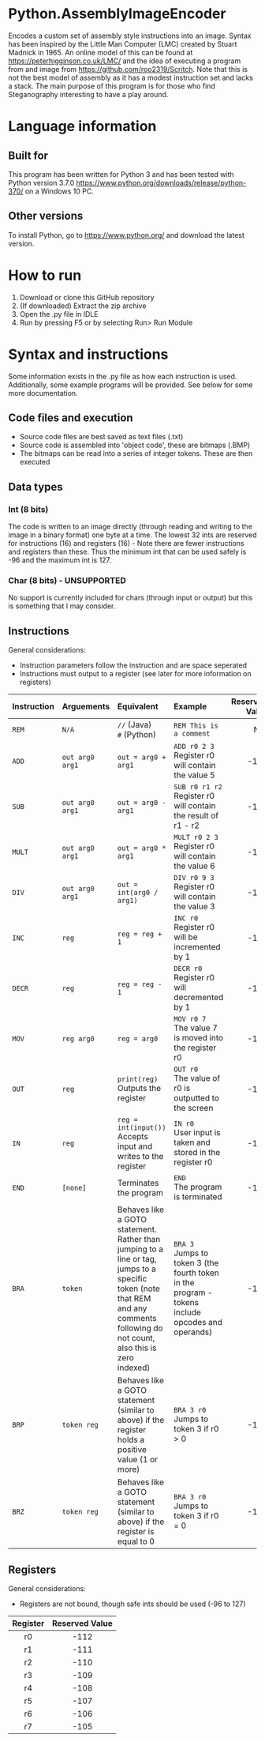 # Python.AssemblyImageEncoder
Encodes a custom set of assembly style instructions into an image.
Syntax has been inspired by the Little Man Computer (LMC) created by Stuart 
Madnick in 1965. An online model of this can be found at 
https://peterhigginson.co.uk/LMC/ and the idea of executing a program from 
and image from https://github.com/roo2319/Scritch. Note that this is not 
the best model of assembly as it has a modest instruction 
set and lacks a stack. The main purpose of this program is for those who 
find Steganography interesting to have a play around.

# Language information 
## Built for
This program has been written for Python 3 and has been tested with 
Python version 3.7.0 https://www.python.org/downloads/release/python-370/ 
on a Windows 10 PC. 
## Other versions
To install Python, go to https://www.python.org/ and download the latest 
version. 
# How to run
1. Download or clone this GitHub repository 
2. (If downloaded) Extract the zip archive
3. Open the .py file in IDLE
4. Run by pressing F5 or by selecting Run> Run Module

# Syntax and instructions
Some information exists in the .py file as how each instruction is used. 
Additionally, some example programs will be provided. See below for some more 
documentation.

## Code files and execution
- Source code files are best saved as text files (.txt) 
- Source code is assembled into 'object code', these are bitmaps (.BMP)
- The bitmaps can be read into a series of integer tokens. These are then 
executed 

## Data types
### Int (8 bits)
The code is written to an image directly (through reading and writing to the 
image in a binary format) one byte at a time. The lowest 32 ints are reserved 
for instructions (16) and registers (16) - Note there are fewer instructions and 
registers than these. Thus the minimum int that can be used safely is -96 and 
the maximum int is 127.
### Char (8 bits) - UNSUPPORTED
No support is currently included for chars (through input or output) but this is 
something that I may consider. 

## Instructions
General considerations:
- Instruction parameters follow the instruction and are space seperated
- Instructions must output to a register (see later for more information on 
registers)

|Instruction |Arguements |Equivalent |Example |Reserved Value |
|:-|:-|:-|:-|-:|
|```REM``` |```N/A```|```//``` (Java) <br>```#``` (Python)|```REM This is a comment```|N/A|
|```ADD``` |```out arg0 arg1```|```out = arg0 + arg1```|```ADD r0 2 3``` <br>Register r0 will contain the value 5|-128|
|```SUB``` |```out arg0 arg1```|```out = arg0 - arg1```|```SUB r0 r1 r2``` <br>Register r0 will contain the result of r1 - r2|-127|
|```MULT``` |```out arg0 arg1```|```out = arg0 * arg1```|```MULT r0 2 3``` <br>Register r0 will contain the value 6|-126|
|```DIV``` |```out arg0 arg1```|```out = int(arg0 / arg1)```|```DIV r0 9 3``` <br>Register r0 will contain the value 3|-125|
|```INC``` |```reg```|```reg = reg + 1```|```INC r0``` <br>Register r0 will be incremented by 1|-124|
|```DECR``` |```reg```|```reg = reg - 1```|```DECR r0``` <br>Register r0 will decremented by 1|-123|
|```MOV``` |```reg arg0```|```reg = arg0```|```MOV r0 7``` <br>The value 7 is moved into the register r0|-122|
|```OUT``` |```reg```|```print(reg)```<br>Outputs the register|```OUT r0``` <br>The value of r0 is outputted to the screen|-121|
|```IN``` |```reg```|```reg = int(input())```<br>Accepts input and writes to the register |```IN r0``` <br>User input is taken and stored in the register r0|-120|
|```END``` |```[none]```|Terminates the program|```END``` <br>The program is terminated|-119|
|```BRA``` |```token```|Behaves like a GOTO statement. Rather than jumping to a line or tag, jumps to a specific token (note that REM and any comments following do not count, also this is zero indexed)|```BRA 3``` <br>Jumps to token 3 (the fourth token in the program - tokens include opcodes and operands)|-118|
|```BRP``` |```token reg```|Behaves like a GOTO statement (similar to above) if the register holds a positive value (1 or more)|```BRA 3 r0``` <br>Jumps to token 3 if r0 > 0|-117|
|```BRZ``` |```token reg```|Behaves like a GOTO statement (similar to above) if the register is equal to 0|```BRA 3 r0``` <br>Jumps to token 3 if r0 = 0|-116|


## Registers 
General considerations:
- Registers are not bound, though safe ints should be used (-96 to 127)

|Register |Reserved Value |
|:-:|:-:|
|r0|-112|
|r1|-111|
|r2|-110|
|r3|-109|
|r4|-108|
|r5|-107|
|r6|-106|
|r7|-105|
